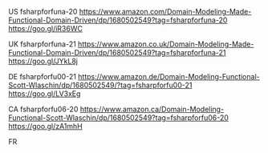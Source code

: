 US
fsharpforfuna-20
https://www.amazon.com/Domain-Modeling-Made-Functional-Domain-Driven/dp/1680502549?tag=fsharpforfuna-20
https://goo.gl/iR36WC

UK
fsharpforfuna-21
https://www.amazon.co.uk/Domain-Modeling-Made-Functional-Domain-Driven/dp/1680502549?tag=fsharpforfuna-21
https://goo.gl/JYkL8j

DE
fsharpforfu00-21
https://www.amazon.de/Domain-Modeling-Functional-Scott-Wlaschin/dp/1680502549/?tag=fsharpforfu00-21
https://goo.gl/LV3xEg

CA
fsharpforfu06-20
https://www.amazon.ca/Domain-Modeling-Functional-Scott-Wlaschin/dp/1680502549?tag=fsharpforfu06-20
https://goo.gl/zA1mhH


FR
